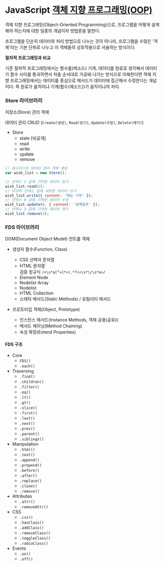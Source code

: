 # JavaScript [객체 지향 프로그래밍(OOP)](https://goo.gl/ohoxxc)

객체 지향 프로그래밍(Object-Oriented Programming)으로, 프로그램을 어떻게 설계해야 하는지에 대한 일종의 개념이자 방법론을 말한다.

프로그램을 단순히 데이터와 처리 방법으로 나누는 것이 아니라, 프로그램을 수많은 '객체'라는 기본 단위로 나누고 이 객체들의 상호작용으로 서술하는 방식이다.

**절차적 프로그래밍과 비교**

기존 절차적 프로그래밍에서는 함수를(메소드) 기계, 데이터를 원료로 생각해서 데이터가 함수 사이를 통과하면서 차츰 순서대로 가공돼 나가는 방식으로 이해한다면 객체 지향 프로그래밍에서는 데이터를 중심으로 메서드가 데이터에 접근해서 수정한다는 개념이다. 즉 원료가 움직이냐 기계(함수{메소드})가 움직이냐의 차이.

### Store 라이브러리

저장소(Store) 관리 객체

데이터 관리 CRUD (`Create(생성)`, `Read(읽기)`, `Update(수정)`, `Delete(제거)`)

- Store
  - state [비공개]
  - read
  - write
  - update
  - remove

```js
// 위시리스트 데이터 관리 객체 생성
var wish_list = new Store();

// 인덱스 2 값에 기억된 데이터 읽기
wish_list.read(2);
// 마지막 인덱스 값에 새로운 데이터 쓰기
wish_list.write({ content: '재능 기부' });
// 인덱스 0 값에 기억된 데이터 수정
wish_list.update(0, { content: '세계일주' });
// 인덱스 3 값에 기억된 데이터 제거
wish_list.remove(3);
```


### FDS 라이브러리

DOM(Document Object Model) 컨트롤 객체

- 생성자 함수(Function, Class)
  - CSS 선택자 문자열
  - HTML 문자열<br>검증 정규식 `/<\s*a[^>]*>(.*?)<\s*\/\s*a>/`
  - Element Node
  - Nodelist Array
  - Nodelist
  - HTML Collection
  - 스태틱 메서드(Static Methods) / 유틸리티 메서드

- 프로토타입 객체(Object, Prototype)
  - 인스턴스 메서드(Instance Methods, 객체 공용(공유))
  - 메서드 체이닝(Method Chaining)
  - 속성 확장(Extend Properties)

#### FDS 구조

- Core
  - `FDS()`
  - `.each()`
- Traversing
  - `.find()`
  - `.children()`
  - `.filter()`
  - `.eq()`
  - `.lt()`
  - `.gt()`
  - `.slice()`
  - `.first()`
  - `.last()`
  - `.next()`
  - `.prev()`
  - `.parent()`
  - `.siblings()`
- Manipulation
  - `.html()`
  - `.text()`
  - `.append()`
  - `.prepend()`
  - `.before()`
  - `.after()`
  - `.replace()`
  - `.clone()`
  - `.remove()`
- Attributes
  - `.attr()`
  - `.removeAttr()`
- CSS
  - `.css()`
  - `.hasClass()`
  - `.addClass()`
  - `.removeClass()`
  - `.toggleClass()`
  - `.radioClass()`
- Events
  - `.on()`
  - `.off()`
